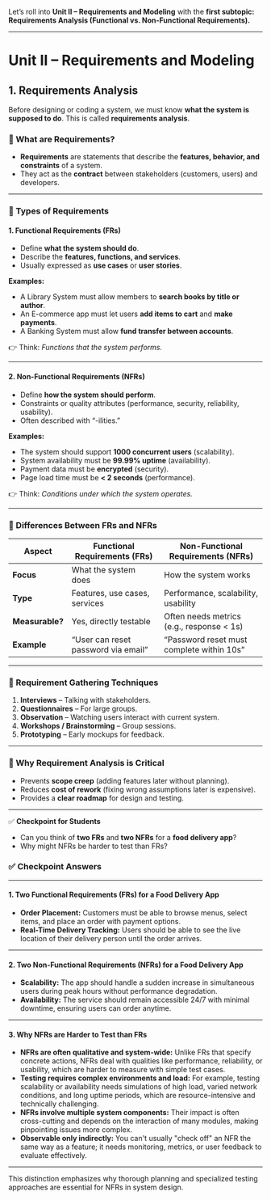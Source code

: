 Let’s roll into **Unit II – Requirements and Modeling** with the **first subtopic: Requirements Analysis (Functional vs. Non-Functional Requirements).**

---

# **Unit II – Requirements and Modeling**

## **1. Requirements Analysis**

Before designing or coding a system, we must know **what the system is supposed to do**. This is called **requirements analysis**.

### 🔹 What are Requirements?

* **Requirements** are statements that describe the **features, behavior, and constraints** of a system.
* They act as the **contract** between stakeholders (customers, users) and developers.

---

### 🔹 Types of Requirements

#### 1. **Functional Requirements (FRs)**

* Define **what the system should do**.
* Describe the **features, functions, and services**.
* Usually expressed as **use cases** or **user stories**.

**Examples:**

* A Library System must allow members to **search books by title or author**.
* An E-commerce app must let users **add items to cart** and **make payments**.
* A Banking System must allow **fund transfer between accounts**.

👉 Think: *Functions that the system performs.*

---

#### 2. **Non-Functional Requirements (NFRs)**

* Define **how the system should perform**.
* Constraints or quality attributes (performance, security, reliability, usability).
* Often described with “-ilities.”

**Examples:**

* The system should support **1000 concurrent users** (scalability).
* System availability must be **99.99% uptime** (availability).
* Payment data must be **encrypted** (security).
* Page load time must be **< 2 seconds** (performance).

👉 Think: *Conditions under which the system operates.*

---

### 🔹 Differences Between FRs and NFRs

| Aspect          | **Functional Requirements (FRs)**   | **Non-Functional Requirements (NFRs)**    |
| --------------- | ----------------------------------- | ----------------------------------------- |
| **Focus**       | What the system does                | How the system works                      |
| **Type**        | Features, use cases, services       | Performance, scalability, usability       |
| **Measurable?** | Yes, directly testable              | Often needs metrics (e.g., response < 1s) |
| **Example**     | “User can reset password via email” | “Password reset must complete within 10s” |

---

### 🔹 Requirement Gathering Techniques

1. **Interviews** – Talking with stakeholders.
2. **Questionnaires** – For large groups.
3. **Observation** – Watching users interact with current system.
4. **Workshops / Brainstorming** – Group sessions.
5. **Prototyping** – Early mockups for feedback.

---

### 🔹 Why Requirement Analysis is Critical

* Prevents **scope creep** (adding features later without planning).
* Reduces **cost of rework** (fixing wrong assumptions later is expensive).
* Provides a **clear roadmap** for design and testing.

---

✅ **Checkpoint for Students**

* Can you think of **two FRs** and **two NFRs** for a **food delivery app**?
* Why might NFRs be harder to test than FRs?

### ✅ Checkpoint Answers

***

#### 1. Two Functional Requirements (FRs) for a Food Delivery App

- **Order Placement:** Customers must be able to browse menus, select items, and place an order with payment options.
- **Real-Time Delivery Tracking:** Users should be able to see the live location of their delivery person until the order arrives.

***

#### 2. Two Non-Functional Requirements (NFRs) for a Food Delivery App

- **Scalability:** The app should handle a sudden increase in simultaneous users during peak hours without performance degradation.
- **Availability:** The service should remain accessible 24/7 with minimal downtime, ensuring users can order anytime.

***

#### 3. Why NFRs are Harder to Test than FRs

- **NFRs are often qualitative and system-wide:** Unlike FRs that specify concrete actions, NFRs deal with qualities like performance, reliability, or usability, which are harder to measure with simple test cases.
- **Testing requires complex environments and load:** For example, testing scalability or availability needs simulations of high load, varied network conditions, and long uptime periods, which are resource-intensive and technically challenging.
- **NFRs involve multiple system components:** Their impact is often cross-cutting and depends on the interaction of many modules, making pinpointing issues more complex.
- **Observable only indirectly:** You can't usually "check off" an NFR the same way as a feature; it needs monitoring, metrics, or user feedback to evaluate effectively.

***

This distinction emphasizes why thorough planning and specialized testing approaches are essential for NFRs in system design.